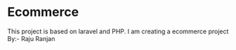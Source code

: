 # Ecommerce
This project is based on laravel and PHP. I am creating a ecommerce project 
By:- Raju Ranjan
